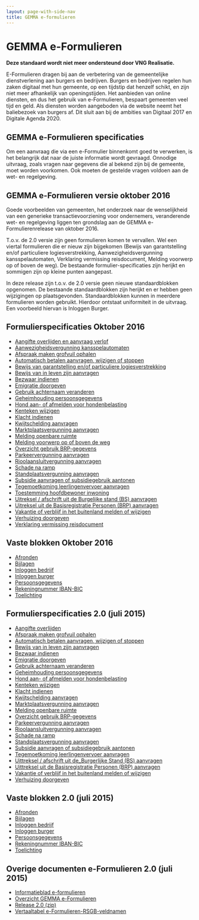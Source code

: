 ```yaml
---
layout: page-with-side-nav
title: GEMMA e-formulieren
---
```

# GEMMA e-Formulieren 

**Deze standaard wordt niet meer ondersteund door VNG Realisatie.**

E-Formulieren dragen bij aan de verbetering van de gemeentelijke dienstverlening aan burgers en bedrijven. Burgers en bedrijven regelen hun zaken digitaal met hun gemeente, op een tijdstip dat henzelf schikt, en zijn niet meer afhankelijk van openingstijden. Het aanbieden van online diensten, en dus het gebruik van e-Formulieren, bespaart gemeenten veel tijd en geld. Als diensten worden aangeboden via de website neemt het baliebezoek van burgers af. Dit sluit aan bij de ambities van Digitaal 2017 en Digitale Agenda 2020.

## GEMMA e-Formulieren specificaties

Om een aanvraag die via een e-Formulier binnenkomt goed te verwerken, is het belangrijk dat naar de juiste informatie wordt gevraagd. Onnodige uitvraag, zoals vragen naar gegevens die al bekend zijn bij de gemeente, moet worden voorkomen. Ook moeten de gestelde vragen voldoen aan de wet- en regelgeving.

## GEMMA e-Formulieren versie oktober 2016

Goede voorbeelden van gemeenten, het onderzoek naar de wenselijkheid van een generieke transactievoorziening voor ondernemers, veranderende wet- en regelgeving liggen ten grondslag aan de GEMMA e-Formulierenrelease van oktober 2016. 

T.o.v. de 2.0 versie zijn geen formulieren komen te vervallen. Wel een viertal formulieren die er nieuw zijn bijgekomen (Bewijs van garantstelling en/of particuliere logiesverstrekking, Aanwezigheidsvergunning kansspelautomaten, Verklaring vermissing reisdocument, Melding voorwerp op of boven de weg). De bestaande formulier-specificaties zijn herijkt en sommigen zijn op kleine punten aangepast.

In deze release zijn t.o.v. de 2.0 versie geen nieuwe standaardblokken opgenomen. De bestaande standaardblokken zijn herijkt en er hebben geen wijzigingen op plaatsgevonden. Standaardblokken kunnen in meerdere formulieren worden gebruikt. Hierdoor ontstaat uniformiteit in de uitvraag. Een voorbeeld hiervan is Inloggen Burger.

## Formulierspecificaties Oktober 2016

* [Aangifte overlijden en aanvraag verlof](.\documenten\e-formulieren\170215_eFormulierenspecificatie_aangifte_overlijden_en_verlof.pdf)
* [Aanwezigheidsvergunning kansspelautomaten](.\documenten\e-formulieren\Aanwezigheidsvergunning_kansspelautomaten,_oktober_2016.pdf)
* [Afspraak maken grofvuil ophalen](.\documenten\e-formulieren\Afspraak_maken_grofvuil_ophalen,_oktober_2016.pdf)
* [Automatisch betalen aanvragen, wijzigen of stoppen](.\documenten\e-formulieren\Automatisch_betalen_aanvragen,_wijzigen_of_stoppen,_oktober_2016.pdf)
* [Bewijs van garantstelling en/of particuliere logiesverstrekking](Bewijs_van_garantstelling_en_of_particuliere_logiesverstrekking,_oktober_2016.pdf)
* [Bewijs van in leven zijn aanvragen](.\documenten\e-formulieren\Bewijs_van_in_leven_zijn_aanvragen,_oktober_2016.pdf)
* [Bezwaar indienen](.\documenten\e-formulieren\Bezwaar_indienen,_oktober_2016.pdf)
* [Emigratie doorgeven](.\documenten\e-formulieren\Emigratie_doorgeven,_oktober_2016.pdf)
* [Gebruik achternaam veranderen](.\documenten\e-formulieren\Gebruik_achternaam_veranderen,_oktober_2016.pdf)
* [Geheimhouding persoonsgegevens](.\documenten\e-formulieren\Geheimhouding_persoonsgegevens,_oktober_2016.pdf)
* [Hond aan- of afmelden voor hondenbelasting](.\documenten\e-formulieren\Hond_aan-_of_afmelden_voor_hondenbelasting,_oktober_2016.pdf)
* [Kenteken wijzigen](.\documenten\e-formulieren\Kenteken_wijzigen,_oktober_2016.pdf)
* [Klacht indienen](.\documenten\e-formulieren\Klacht_indienen,_oktober_2016.pdf)
* [Kwijtschelding aanvragen](.\documenten\e-formulieren\Kwijtschelding_aanvragen,_oktober_2016.pdf)
* [Marktplaatsvergunning aanvragen](.\documenten\e-formulieren\Marktplaatsvergunning_aanvragen,_oktober_2016.pdf)
* [Melding openbare ruimte](.\documenten\e-formulieren\Melding_openbare_ruimte_oktober_2016.pdf)
* [Melding voorwerp op of boven de weg](.\documenten\e-formulieren\Melding_Voorwerp_op_of_boven_de_weg,_oktober_2016.pdf)
* [Overzicht gebruik BRP-gegevens](.\documenten\e-formulieren\Overzicht_gebruik_BRP-gegevens,_oktober_2016.pdf)
* [Parkeervergunning aanvragen](.\documenten\e-formulieren\Parkeervergunning_aanvragen_oktober_2016.pdf)
* [Rioolaansluitvergunning aanvragen](.\documenten\e-formulieren\Rioolaansluitvergunning_aanvragen,_oktober_2016.pdf)
* [Schade na ramp](.\documenten\e-formulieren\Schade_na_ramp,_oktober_2016.pdf)
* [Standplaatsvergunning aanvragen](.\documenten\e-formulieren\Standplaatsvergunning_aanvragen,_oktober_2016.pdf)
* [Subsidie aanvragen of subsidiegebruik aantonen](.\documenten\e-formulieren\Subsidie_aanvragen_of_subsidiegebruik_aantonen,_oktober_2016.pdf)
* [Tegemoetkoming leerlingenvervoer aanvragen](.\documenten\e-formulieren\Tegemoetkoming_leerlingenvervoer_aanvragen,_oktober_2016.pdf)
* [Toestemming hoofdbewoner inwoning](.\documenten\e-formulieren\Toestemming_hoofdbewoner_inwoning,_oktober_2016.pdf)
* [Uitreksel / afschrift uit de Burgelijke stand (BS) aanvragen](.\documenten\e-formulieren\Uittreksel_-_afschrift_uit_de_Burgerlijke_Stand_BS_aanvragen,_oktober_2016.pdf)
* [Uitreksel uit de Basisregistratie Personen (BRP) aanvragen](.\documenten\e-formulieren\Uittreksel_uit_de_Basisregistratie_Personen_BRP_aanvragen,_oktober_2016.pdf)
* [Vakantie of verblijf in het buitenland melden of wijzigen](.\documenten\e-formulieren\Vakantie_of_verblijf_in_het_buitenland_melden_of_wijzigen,_oktober_2016.pdf)
* [Verhuizing doorgeven](.\documenten\e-formulieren\Verhuizing_doorgeven,_oktober_2016.pdf)
* [Verklaring vermissing reisdocument](.\documenten\e-formulieren\Verklaring_vermissing_reisdocument,_oktober_2016.pdf)

## Vaste blokken Oktober 2016

* [Afronden](Afronden,_oktober_2016.pdf)
* [Bijlagen](Bijlagen,_oktober_2016.pdf)
* [Inloggen bedrijf](Inloggen_bedrijf,_oktober_2016.pdf)
* [Inloggen burger](Inloggen_burger,_oktober_2016.pdf)
* [Persoonsgegevens](Persoonsgegevens,_oktober_2016.pdf)
* [Rekeningnummer IBAN-BIC](Rekeningnummer_IBAN-BIC,_oktober_2016.pdf)
* [Toelichting](Toelichting,_oktober_2016.pdf)

## Formulierspecificaties 2.0 (juli 2015)

* [Aangifte overlijden](Aangifte_Overlijden_2.0.pdf)
* [Afspraak maken grofvuil ophalen](Afspraak_maken_grofvuil_ophalen_2.0.pdf)
* [Automatisch betalen aanvragen, wijzigen of stoppen](Automatisch_betalen_aanvragen_wijzigen_of_stoppen_2.0.pdf)
* [Bewijs van in leven zijn aanvragen](Bewijs_van_in_leven_zijn_aanvragen_2.0.pdf)
* [Bezwaar indienen](Bezwaar_indienen_2.0.pdf)
* [Emigratie doorgeven](Emigratie_doorgeven_2.0.pdf)
* [Gebruik achternaam veranderen](Gebruik_achternaam_veranderen_2.0.pdf)
* [Geheimhouding persoonsgegevens](Geheimhouding_Persoonsgegevens_2.0.pdf)
* [Hond aan- of afmelden voor hondenbelasting](Hond_aan-_of_afmelden_voor_hondenbelasting_2.0.pdf)
* [Kenteken wijzigen](Kenteken_wijzigen_2.0.pdf)
* [Klacht indienen](Klacht_indienen_2.0.pdf)
* [Kwijtschelding aanvragen](Kwijtschelding_aanvragen_2.0.pdf)
* [Marktplaatsvergunning aanvragen](Marktplaatsvergunning_aanvragen_2.0.pdf)
* [Melding openbare ruimte](Melding_openbare_ruimte_2.0.pdf)
* [Overzicht gebruik BRP-gegevens](Overzicht_gebruik_BRP-gegevens_2.0.pdf)
* [Parkeervergunning aanvragen](Parkeervergunning_aanvragen_2.0.pdf)
* [Rioolaansluitvergunning aanvragen](Rioolaansluitvergunning_aanvragen_2.0.pdf)
* [Schade na ramp](Schade_na_ramp_2.0.pdf)
* [Standplaatsvergunning aanvragen](Standplaatsvergunning_aanvragen_2.0.pdf)
* [Subsidie aanvragen of subsidiegebruik aantonen](Subsidie_aanvragen_of_subsidiegebruik_aantonen_2.0.pdf)
* [Tegemoetkoming leerlingenvervoer aanvragen](Tegemoetkoming_leerlingenvervoer_aanvragen_2.0.pdf)
* [Uittreksel / afschrift uit de_Burgerlijke Stand (BS) aanvragen](Uittreksel_-_afschrift_uit_de_Burgerlijke_Stand_(BS)_aanvragen_2.0.pdf)
* [Uittreksel uit de Basisregistratie Personen (BRP) aanvragen](Uittreksel_uit_de_Basisregistratie_Personen_(BRP)_aanvragen_2.0.pdf)
* [Vakantie of verblijf in het buitenland melden of wijzigen](Vakantie_of_verblijf_in_het_buitenland_melden_of_wijzigen_2.0.pdf)
* [Verhuizing doorgeven](Verhuizing_doorgeven_2.0.pdf)

## Vaste blokken 2.0 (juli 2015)

* [Afronden](Afronden_2.0.pdf)
* [Bijlagen](Bijlagen_2.0.pdf)
* [Inloggen bedrijf](Inloggen_bedrijf_2.0.pdf)
* [Inloggen burger](Inloggen_burger_2.0.pdf)
* [Persoonsgegevens](Persoonsgegevens_2.0.pdf)
* [Rekeningnummer IBAN-BIC](Rekeningnummer_IBAN-BIC_2.0.pdf)
* [Toelichting](Toelichting_2.0.pdf)

## Overige documenten e-Formulieren 2.0 (juli 2015)

* [Informatieblad e-formulieren](Informatieblad_e-formulieren_release_2.0_juli_2015.pdf)
* [Overzicht GEMMA e-Formulieren](Overzicht_GEMMA_e-Formulieren_release_2.0_Juli_2015.pdf)
* [Release 2.0 (zip)](Release_2.0_PDF.zip)
* [Vertaaltabel e-Formulieren-RSGB-veldnamen](Vertaaltabel_e-Formulieren-RSGB-veldnamen-_release_2.0_Juli_2015.pdf)
